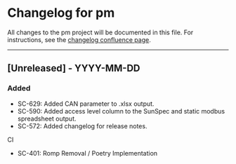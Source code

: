 # Changelog for pm

All changes to the pm project will be documented in this file.
For instructions, see the [changelog confluence page](https://epcpower.atlassian.net/l/c/zM7wz0at).

-------------------------------------------------------------------------------

## [Unreleased] - YYYY-MM-DD

### Added

- SC-629: Added CAN parameter to .xlsx output.
- SC-590: Added access level column to the SunSpec and static modbus spreadsheet output.
- SC-572: Added changelog for release notes.

CI

- SC-401: Romp Removal / Poetry Implementation
